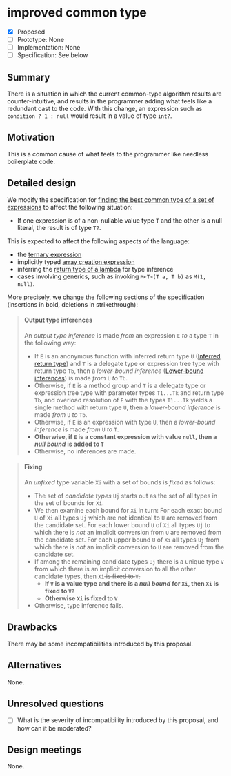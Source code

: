 # improved common type

* [x] Proposed
* [ ] Prototype: None
* [ ] Implementation: None
* [ ] Specification: See below

## Summary
[summary]: #summary

There is a situation in which the current common-type algorithm results are counter-intuitive, and results in the programmer adding what feels like a redundant cast to the code. With this change, an expression such as `condition ? 1 : null` would result in a value of type `int?`.

## Motivation
[motivation]: #motivation

This is a common cause of what feels to the programmer like needless boilerplate code.

## Detailed design
[design]: #detailed-design

We modify the specification for [finding the best common type of a set of expressions](https://github.com/dotnet/csharplang/blob/master/spec/expressions.md#finding-the-best-common-type-of-a-set-of-expressions) to affect the following situation:

- If one expression is of a non-nullable value type `T` and the other is a null literal, the result is of type `T?`.

This is expected to affect the following aspects of the language:

- the [ternary expression](https://github.com/dotnet/csharplang/blob/master/spec/expressions.md#conditional-operator)
- implicitly typed [array creation expression](https://github.com/dotnet/csharplang/blob/master/spec/expressions.md#array-creation-expressions)
- inferring the [return type of a lambda](https://github.com/dotnet/csharplang/blob/master/spec/expressions.md#inferred-return-type) for type inference
- cases involving generics, such as invoking `M<T>(T a, T b)` as `M(1, null)`.

More precisely, we change the following sections of the specification (insertions in bold, deletions in strikethrough):

> #### Output type inferences
> 
> An *output type inference* is made *from* an expression `E` *to* a type `T` in the following way:
> 
> *  If `E` is an anonymous function with inferred return type  `U` ([Inferred return type](expressions.md#inferred-return-type)) and `T` is a delegate type or expression tree type with return type `Tb`, then a *lower-bound inference* ([Lower-bound inferences](expressions.md#lower-bound-inferences)) is made *from* `U` *to* `Tb`.
> *  Otherwise, if `E` is a method group and `T` is a delegate type or expression tree type with parameter types `T1...Tk` and return type `Tb`, and overload resolution of `E` with the types `T1...Tk` yields a single method with return type `U`, then a *lower-bound inference* is made *from* `U` *to* `Tb`.
> *  Otherwise, if `E` is an expression with type `U`, then a *lower-bound inference* is made *from* `U` *to* `T`.
> *  **Otherwise, if `E` is a constant expression with value `null`, then a *null bound* is added to `T`** 
> *  Otherwise, no inferences are made.

> #### Fixing
> 
> An *unfixed* type variable `Xi` with a set of bounds is *fixed* as follows:
> 
> *  The set of *candidate types* `Uj` starts out as the set of all types in the set of bounds for `Xi`.
> *  We then examine each bound for `Xi` in turn: For each exact bound `U` of `Xi` all types `Uj` which are not identical to `U` are removed from the candidate set. For each lower bound `U` of `Xi` all types `Uj` to which there is *not* an implicit conversion from `U` are removed from the candidate set. For each upper bound `U` of `Xi` all types `Uj` from which there is *not* an implicit conversion to `U` are removed from the candidate set.
> *  If among the remaining candidate types `Uj` there is a unique type `V` from which there is an implicit conversion to all the other candidate types, then ~~`Xi` is fixed to `V`.~~
>     -  **If `V` is a value type and there is a *null bound* for `Xi`, then `Xi` is fixed to `V?`**
>     -  **Otherwise   `Xi` is fixed to `V`**
> *  Otherwise, type inference fails.

## Drawbacks
[drawbacks]: #drawbacks

There may be some incompatibilities introduced by this proposal.

## Alternatives
[alternatives]: #alternatives

None.

## Unresolved questions
[unresolved]: #unresolved-questions

- [ ] What is the severity of incompatibility introduced by this proposal, and how can it be moderated?

## Design meetings

None.
